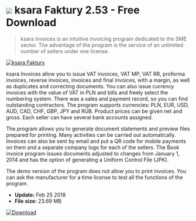 # ![](https://cdn.softexe.net/static/icon/1/ksara-faktury-10633.png) ksara Faktury 2.53 - Free Download

> ksara Invoices is an intuitive invoicing program dedicated to the SME sector. The advantage of the program is the service of an unlimited number of sellers under one license.

[![ksara Faktury](https:https://tse4.mm.bing.net/th?id=OIP.XlkfktYU4bTiHaL1Smb61AHaFu&pid=Api)](https://softexe.net/win/business/billing/ksara-faktury:pRfcc.html)

ksara Invoices allow you to issue VAT invoices, VAT MP, VAT RR, proforma invoices, reverse invoices, invoices and final invoices, with a margin, as well as duplicates and correcting documents. You can also issue currency invoices with the value of VAT in PLN and bills and freely select the numbering system. There was a sales and payment record, so you can find outstanding contractors. The program supports currencies: PLN, EUR, USD, AUD, CAD, CHF, GBP, JPY and RUB. Product prices can be given net and gross. Each seller can have several bank accounts assigned.
 
 The program allows you to generate document statements and preview files prepared for printing. Many activities can be carried out automatically. Invoices can also be sent by email and put a QR code for mobile payments on them and a separate company logo for each of the sellers. The Book invoice program issues documents adjusted to changes from January 1, 2014 and has the option of generating a Uniform Control File (JPK).
 
 
 The demo version of the program does not allow you to print invoices. You can ask the manufacturer for a time license to test all the functions of the program.


- **Update:** Feb 25 2018
- **File size:** 23.69 MB

[![Download](https://cdn.softexe.net/static/img/download.png)](https://softexe.net/win/business/billing/ksara-faktury:pRfcc.html)

